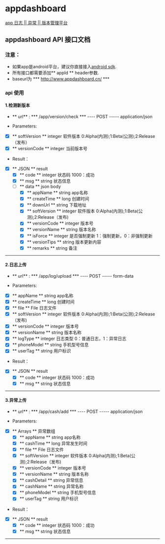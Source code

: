 # appdashboard

[app 日志 || 异常 || 版本管理平台](http://www.appdashboard.cn/)

## appdashboard API 接口文档

### 注意：
  + 如果app是android平台，建议你直接接入[android sdk](https://github.com/ggbandAdapter/appdashboard).
  + 所有接口都需要添加** appId ** header参数.
  + baseurl为 *** http://www.appdashboard.cn/ ***

### api 使用
  #### 1.检测新版本

  + ** url** :  *** /app/version/check ***  ---- POST ----- application/json

  + Parameters:
 - [x] ** softVersion ** integer 软件版本 0:Alpha(内测);1:Beta(公测);2:Release（发布）
 - [x] ** versionCode ** integer 当前版本号

  + Result：
 - [x] ** JSON ** result
      - [x] ** code **  integer 状态码 1000：成功
      - [x] ** msg **   string    状态信息
      - [ ] ** data **   json    body
          - [x] ** appName ** string app名称
          - [x] ** createTime ** long 创建时间
          - [x] ** downUrl ** string 下载地址
          - [x] ** softVersion ** integer 软件版本 0:Alpha(内测);1:Beta(公测);2:Release（发布)
          - [x] ** versionCode ** integer 版本号
          - [x] ** versionName ** string 版本名称
          - [x] ** isForce ** integer 是否强制更新 1：强制更新，0：非强制更新
          - [x] ** versionTips ** string 版本更新内容
          - [x] ** remarks ** string 备注
----

  #### 2.日志上传

  + ** url** :  *** /app/log/upload ***  ---- POST ----- form-data

  + Parameters:
 - [x] ** appName ** string app名称
 - [x] ** createTime ** long 创建时间
 - [x] ** file ** File 日志文件
 - [x] ** softVersion ** integer 软件版本 0:Alpha(内测);1:Beta(公测);2:Release（发布)
 - [x] ** versionCode ** integer 版本号
 - [x] ** versionName ** string 版本名称
 - [x] ** logType ** integer 日志类型 0：普通日志，1：异常日志
 - [x] ** phoneModel  ** string 手机型号信息
 - [x] ** userTag  ** string 用户标识

  + Result：
 - [x] ** JSON ** result
      - [x] ** code **  integer 状态码 1000：成功
      - [x] ** msg **   string    状态信息
----

  #### 3.异常上传

  + ** url** :  *** /app/cash/add ***  ---- POST ----- application/json

  + Parameters:
 - [x] ** Arrays ** 异常数组
     - [x] ** appName ** string app名称
     - [x] ** cashTime ** long 异常发生时间
     - [x] ** file ** File 日志文件
     - [x] ** softVersion ** integer 软件版本 0:Alpha(内测);1:Beta(公测);2:Release（发布)
     - [x] ** versionCode ** integer 版本号
     - [x] ** versionName ** string 版本名称
     - [x] ** cashDetail ** string 异常信息
     - [x] ** cashName ** string 异常名称
     - [x] ** phoneModel  ** string 手机型号信息
     - [x] ** userTag  ** string 用户标识

  + Result：
 - [x] ** JSON ** result
      - [x] ** code **  integer 状态码 1000：成功
      - [x] ** msg **   string    状态信息
----
